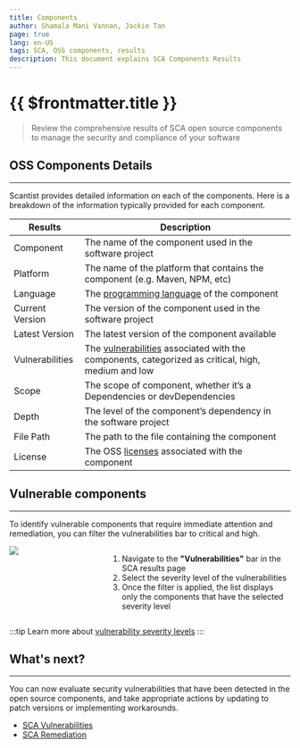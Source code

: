 ```yaml
---
title: Components
author: Shamala Mani Vannan, Jackie Tan
page: true
lang: en-US
tags: SCA, OSS components, results
description: This document explains SCA Components Results
---
```


<ClientOnly>

# {{ $frontmatter.title }}

> Review the comprehensive results of SCA open source components to manage the security and compliance of your software

## OSS Components Details

<hr class = "thick" />

Scantist provides detailed information on each of the components. Here is a breakdown of the information typically provided for each component.

<table>
    <thead>
        <th>Results</th>
        <th>Description</th>
    </thead>
    <tbody>
        <tr>
            <td>Component</td>
            <td>The name of the component used in the software project</td>
        </tr>
        <tr>
            <td>Platform</td>
            <td>The name of the platform that contains the component (e.g. Maven, NPM, etc)</td>
        </tr>
        <tr>
            <td>Language</td>
            <td>The <a href="../Language-and-File-Support/">programming language</a> of the component</td>
        </tr>
        <tr>
            <td>Current Version</td>
            <td>The version of the component used in the software project</td>
        </tr>
        <tr>
            <td>Latest Version</td>
            <td>The latest version of the component available</td>
        </tr>
        <tr>
            <td>Vulnerabilities</td>
            <td>The <a href="./Vulnerabilities">vulnerabilities</a> associated with the components, categorized as critical, high, medium and low</td>
        </tr>
        <tr>
            <td>Scope</td>
            <td>The scope of component, whether it’s a Dependencies or devDependencies</td>
        </tr>
        <tr>
            <td>Depth</td>
            <td>The level of the component’s dependency in the software project</td>
        </tr>
        <tr>
            <td>File Path</td>
            <td>The path to the file containing the component</td>
        </tr>
        <tr>
            <td>License</td>
            <td>The OSS <a href="./Licenses">licenses</a> associated with the component</td>
        </tr>
    </tbody>
</table>

## Vulnerable components

<hr class="thick" />

To identify vulnerable components that require immediate attention and remediation, you can filter the vulnerabilities bar to critical and high.

<div style="display: flex;">
    <div style="flex: 1;">
        <img src="/images/SCA/SCA-Components-Results-2.png" />
    </div>
    <div style="flex: 2;margin-left: 15px;">
        <ol>
            <li>Navigate to the <b>"Vulnerabilities"</b> bar in the SCA results page</li>
            <li>Select the severity level of the vulnerabilities</li>
            <li>Once the filter is applied, the list displays only the components that have the selected severity level</li>
        </ol>
    </div>
</div>

:::tip
Learn more about <a href="./Vulnerabilities">vulnerability severity levels</a>
:::

## What's next?

<hr class="thick" />

You can now evaluate security vulnerabilities that have been detected in the open source components, and take appropriate actions by updating to patch versions or implementing workarounds.

<ul>
    <li><a href="./Vulnerabilities">SCA Vulnerabilities</a></li>
    <li><a href="./Remediation">SCA Remediation</a></li>
</ul>

</ClientOnly>
